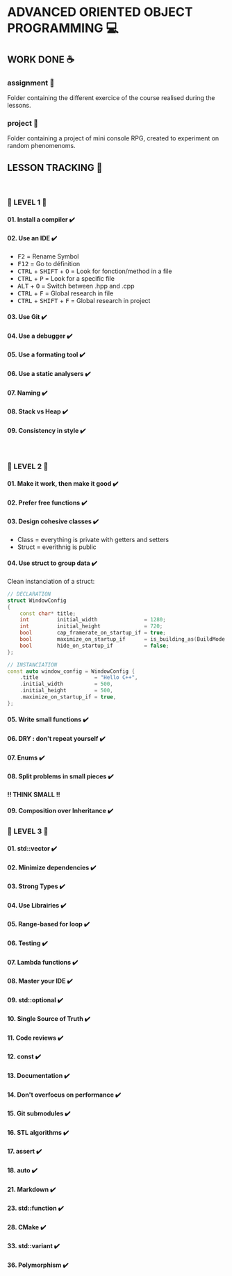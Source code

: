 # ADVANCED ORIENTED OBJECT PROGRAMMING :computer:

## WORK DONE :coffee:

### assignment :file_folder:
Folder containing the different exercice of the course realised during the lessons.

### project :file_folder:
Folder containing a project of mini console RPG, created to experiment on random phenomenoms.

## LESSON TRACKING :memo:
</br>

### :pill: LEVEL 1 :pill:

#### 01. Install a compiler :heavy_check_mark:
#### 02. Use an IDE :heavy_check_mark:

- <kbd>F2</kbd>     =   Rename Symbol
- <kbd>F12</kbd>    =   Go to définition
- <kbd>CTRL</kbd> + <kbd>SHIFT</kbd> + <kbd>O</kbd>    =   Look for fonction/method in a file
- <kbd>CTRL</kbd> + <kbd>P</kbd>    =   Look for a specific file
- <kbd>ALT</kbd> + <kbd>O</kbd>     =    Switch between .hpp and .cpp
- <kbd>CTRL</kbd> + <kbd>F</kbd>   =   Global research in file
- <kbd>CTRL</kbd> + <kbd>SHIFT</kbd> + <kbd>F</kbd>   =   Global research in project

#### 03. Use Git :heavy_check_mark:
#### 04. Use a debugger :heavy_check_mark:
#### 05. Use a formating tool :heavy_check_mark:
#### 06. Use a static analysers :heavy_check_mark:
#### 07. Naming :heavy_check_mark:
#### 08. Stack vs Heap :heavy_check_mark:
#### 09. Consistency in style :heavy_check_mark:
</br>

### :pill: LEVEL 2 :pill:

#### 01. Make it work, then make it good :heavy_check_mark:
#### 02. Prefer free functions :heavy_check_mark:
#### 03. Design cohesive classes :heavy_check_mark:

- Class = everything is private with getters and setters
- Struct = everithnig is public

#### 04. Use struct to group data :heavy_check_mark:
Clean instanciation of a struct:
```cpp
// DECLARATION
struct WindowConfig
{
    const char* title;
    int         initial_width               = 1280;
    int         initial_height              = 720;
    bool        cap_framerate_on_startup_if = true;
    bool        maximize_on_startup_if      = is_building_as(BuildMode::Release);
    bool        hide_on_startup_if          = false;
};
```
```cpp
// INSTANCIATION
const auto window_config = WindowConfig {
    .title                  = "Hello C++",
    .initial_width          = 500,
    .initial_height         = 500,
    .maximize_on_startup_if = true,
};
```

#### 05. Write small functions :heavy_check_mark:
#### 06. DRY : don't repeat yourself :heavy_check_mark:
#### 07. Enums :heavy_check_mark:
#### 08. Split problems in small pieces :heavy_check_mark:
**!! THINK SMALL !!** 
#### 09. Composition over Inheritance :heavy_check_mark:

### :pill: LEVEL 3 :pill:

#### 01. std::vector :heavy_check_mark:
#### 02. Minimize dependencies :heavy_check_mark:
#### 03. Strong Types :heavy_check_mark:
#### 04. Use Librairies :heavy_check_mark:
#### 05. Range-based for loop :heavy_check_mark:
#### 06. Testing :heavy_check_mark:
#### 07. Lambda functions :heavy_check_mark:
#### 08. Master your IDE :heavy_check_mark:
#### 09. std::optional :heavy_check_mark:
#### 10. Single Source of Truth :heavy_check_mark:
#### 11. Code reviews :heavy_check_mark:
#### 12. const :heavy_check_mark:
#### 13. Documentation :heavy_check_mark:
#### 14. Don't overfocus on performance :heavy_check_mark:
#### 15. Git submodules :heavy_check_mark:
#### 16. STL algorithms :heavy_check_mark:
#### 17. assert :heavy_check_mark:
#### 18. auto :heavy_check_mark:
#### 21. Markdown :heavy_check_mark:
#### 23. std::function :heavy_check_mark:
#### 28. CMake :heavy_check_mark:
#### 33. std::variant :heavy_check_mark:
#### 36. Polymorphism :heavy_check_mark: